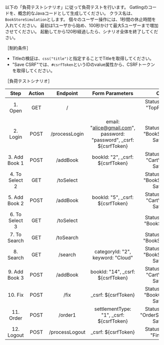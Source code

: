 以下の「負荷テストシナリオ」に従って負荷テストを行います。
Gatlingのコードを、概念的なJavaコードとして生成してください。
クラス名は、`BookStoreSimulation`とします。
個々のユーザー操作には、1秒間の休止時間を入れてください。
最初は1ユーザから始め、100秒かけて最大5ユーザーまで増加させてください。
起動してから120秒経過したら、シナリオ全体を終了してください。

［制約条件］

* Titleの検証は、`css("title")`と指定することでTitleを取得してください。
* "Save CSRF"では、`#csrfToken`というIDのvalue属性から、CSRFトークンを取得してください。

［負荷テストシナリオ］

|Step|Action|Endpoint|Form Parameters|Checks|
|:-:|:-:|:-:|:-:|:-:|
|1. Open|GET|/||Status: 200, Title: "TopPage", Save CSRF|
|2. Login|POST|/processLogin|email: "alice@gmail.com", password: "password", _csrf: ${csrfToken}|Status: 200, Title: "BookSelectPage", Save CSRF|
|3. Add Book 1|POST|/addBook|bookId: "2", _csrf: ${csrfToken}|Status: 200, Title: "CartViewPage", Save CSRF|
|4. To Select 2|GET|/toSelect||Status: 200, Title: "BookSelectPage", Save CSRF|
|5. Add Book 2|POST|/addBook|bookId: "5", _csrf: ${csrfToken}|Status: 200, Title: "CartViewPage", Save CSRF|
|6. To Select 3|GET|/toSelect||Status: 200, Title: "BookSelectPage"|
|7. To Search|GET|/toSearch||Status: 200, Title: "BookSearchPage"|
|8. Search|GET|/search|categoryId: "2", keyword: "Cloud"|Status: 200, Title: "BookSelectPage", Save CSRF|
|9. Add Book 3|POST|/addBook|bookId: "14", _csrf: ${csrfToken}|Status: 200, Title: "CartViewPage", Save CSRF|
|10. Fix|POST|/fix|_csrf: ${csrfToken}|Status: 200, Title: "BookOrderPage", Save CSRF|
|11. Order|POST|/order1|settlementType: "1", _csrf: ${csrfToken}|Status: 200, Title: "OrderSuccessPage", Save CSRF|
|12. Logout|POST|/processLogout|_csrf: ${csrfToken}|Status: 200, Title: "FinishPage"|
